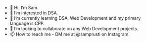 - 👋 Hi, I’m Sam.
- 👀 I’m interested in DSA.
- 🌱 I’m currently learning DSA, Web Development and my primary language is CPP.
- 💞️ I’m looking to collaborate on any Web Development projects.
- 📫 How to reach me - DM me at @samprusti on Instagram.

<!---
prustitution/prustitution is a ✨ special ✨ repository because its `README.md` (this file) appears on your GitHub profile.
You can click the Preview link to take a look at your changes.
--->
